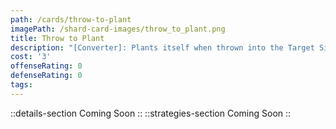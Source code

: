```yaml
---
path: /cards/throw-to-plant
imagePath: /shard-card-images/throw_to_plant.png
title: Throw to Plant
description: "[Converter]: Plants itself when thrown into the Target Site."
cost: '3'
offenseRating: 0
defenseRating: 0
tags:
---
```

::details-section
Coming Soon
::
::strategies-section
Coming Soon
::